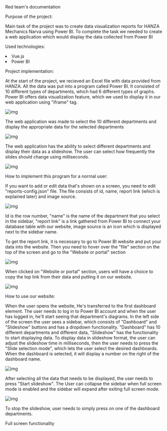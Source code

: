 <div class='documentName'>Red team's documentation</div>

<p class='paragraphName'>Purpose of the project:</p>
<p class='standartParagraph'>Main task of the project was to ​​​​​create data visualization reports for HANZA Mechanics Narva using Power BI. To complete the task we needed to create a web application which​​​​​​ would display the data collected from Power BI</p>


<p class='paragraphName'>Used technologies:</p>
<li>Vue.js</li>
<li>Power BI</li>

<p class='paragraphName'>Project implementation:</p>

<p class='standartParagraph'>At the start of the project, we recieved an Excel file with data provided from HANZA. All the data was put into a program called Power BI. It consisted of 10 different types of departments, which had 6 different types of graphs. Power BI offers data visualization feature, which we used to display it in our web application using "iframe" tag.</p>

![img](/src/assets/Documentation/1.png)

<p class='standartParagraph'>The web application was made to select the 10 different departments and display the appropriate data for the selected departments </p>

![img](/src/assets/Documentation/dashboardsection.png)

<p class='standartParagraph'>The web application has the ability to select different departments and display their data as a slideshow. The user can select how frequently the slides should change using milliseconds.</p>

![img](/src/assets/Documentation/9.png)



<p class='paragraphName'>How to implement this program for a normal user:</p>
<p class='standartParagraph'>If you want to add or edit data that's shown on a screen, you need to edit "reports-config.json" file. The file consists of id, name, report link (which is explained later) and image source. </p>

![img](/src/assets/Documentation/4.png)

<p class='standartParagraph'>Id is the row number, "name" is the name of the department that you select in the sidebar, "report link" is a link gathered from Power BI to connect your database table with our website, image source is an icon which is displayed next to the sidebar name.</p>

<p class='standartParagraph'>To get the report link, it is necessary to go to Power BI website and put your data into the website. Then you need to hover over the "file" section on the top of the screen and go to the "Website or portal" section</p>

![img](/src/assets/Documentation/5.png)

<p class='standartParagraph'>When clicked on "Website or portal" section, users will have a choice to copy the top link from their data and putting it on our website.</p>

![img](/src/assets/Documentation/6.png)

<p class='paragraphName'>How to use our website:</p>

<p class='standartParagraph'>When the user opens the website, He's transferred to the first dashboard element. The user needs to log in to Power BI account and when the user has logged in, he'll start seeing that department's diagrams. In the left side of the screen the user sees a sidebar, which consists of "Dashboard" and "Slideshow" buttons and has a dropdown functionality. "Dashboard" has 10 different departments and different data, "Slideshow" has the functionality to start displaying data. To display data in slideshow format, the user can adjust the slideshow time in milliseconds, then the user needs to press the "Slide selection mode", which lets the user select the desired dashboards. When the dashboard is selected, it will display a number on the right of the dashboard name. </p>

![img](/src/assets/Documentation/8.png)

<p class='standartParagraph'>After selecting all the data that needs to be displayed, the user needs to press "Start slideshow". The User can collapse the sidebar when  full screen mode is enabled and the sidebar will expand after exiting full screen mode.</p>


![img](/src/assets/Documentation/6.png)

<p class='standartParagraph'>To stop the slideshow, user needs to simply press on one of the dashboard departments.</p>
<p class='standartParagraph'>Full screen functionality</p>



